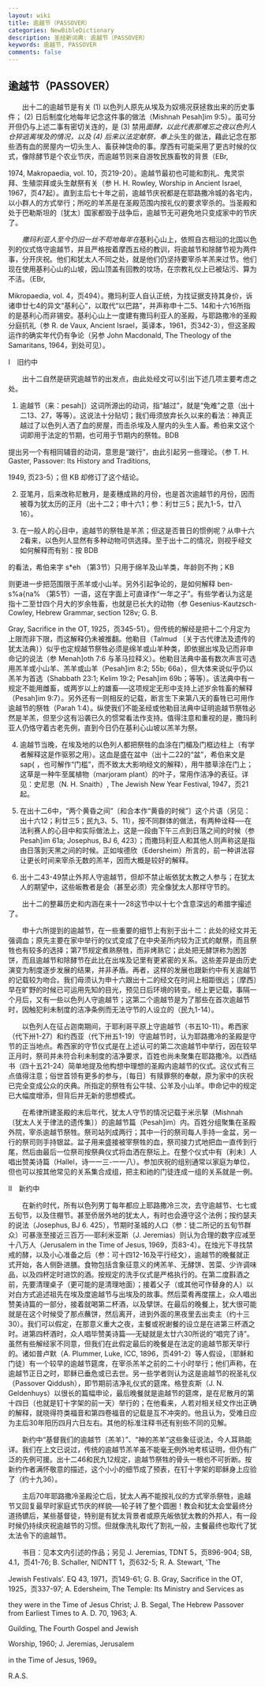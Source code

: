 ```yaml
---
layout: wiki
title: 逾越节（PASSOVER）
categories: NewBibleDictionary
description: 圣经新词典: 逾越节（PASSOVER）
keywords: 逾越节, PASSOVER
comments: false
---
```


## 逾越节（PASSOVER）

　　出十二的逾越节是有关 (1) 以色列人原先从埃及为奴境况获拯救出来的历史事件； (2) 日后制度化地每年记念这件事的做法（Mishnah Pesah]im 9:5）。虽可分开但仍与上述二事有密切关连的，是 (3) 禁用*面酵，以此代表那难忘之夜以色列人仓猝逃离埃及的情况，以及 (4) 后来以法定献祭，奉上*头生的做法，藉此记念在那些洒有血的房屋内一切头生人、畜获神饶命的事。摩西有可能采用了更古时候的仪式，像除酵节是个农业节庆，而逾越节则来自游牧民族畜牧的背景（EBr,

1974, Makropaedia, vol. 10，页219-20）。逾越节最初也可能和割礼、鬼灵崇拜、生殖崇拜或头生献祭有关（参 H. H. Rowley, Worship in Ancient Israel, 1967，页47起）。直到主后七十年之前，逾越节庆祝都是在耶路撒冷城的各宅内，以小群人的方式举行；所吃的羊羔是在圣殿范围内按礼仪的要求宰杀的。当圣殿和处于巴勒斯坦的〔犹太〕国家都毁于战争后，逾越节无可避免地只变成家中的节庆了。

　　*撒玛利亚人至今仍旧一丝不苟地每年在*基利心山上，依照自古相沿的北国以色列的仪式恪守逾越节，并且严格按着摩西五经的教训，将逾越节和除酵节视为两件事，分开庆祝。他们和犹太人不同之处，就是他们仍坚持要宰杀羊羔来过节。他们现在使用基利心山的山坡，因山顶盖有回教的坟场，在宗教礼仪上已被玷污、算为不洁。（EBr,

Mikropaedia, vol. 4，页494）。撒玛利亚人自认正统，为找证据支持其身价，诉诸申廿七4的异文“基利心”，以取代“以巴路”，并声称申十二5、14和十六16所指的是基利心而非锡安。基利心山上一度建有撒玛利亚人的圣殿，与耶路撒冷的圣殿分庭抗礼（参 R. de Vaux, Ancient Israel，英译本，1961，页342-3），但这圣殿运作的确实年代仍有争论（另参 John Macdonald, The Theology of the Samaritans, 1964，到处可见）。

Ⅰ　旧约中

　　出十二自然是研究逾越节的出发点，由此处经文可以引出下述几项主要考虑之处。

1. 逾越节（来：pesah]）这词所源出的动词，指“越过”，就是“免难”之意（出十二13、27，等等）。这说法十分贴切；我们毋须放弃长久以来的看法：神真正越过了以色列人洒了血的房屋，而击杀埃及人屋内的头生人畜。希伯来文这个词即用于法定的节期，也可用于节期内的祭牲。BDB

提出另一个有相同辅音的动词，意思是“跛行”，由此引起另一些理论。（参 T. H. Gaster, Passover: Its History and Traditions,

1949, 页23-5）；但 KB 却修订了这个结论。

2. 亚笔月，后来改称尼散月，是麦穗成熟的月份，也是首次逾越节的月份，因而被尊为犹太历的正月（出十二2；申十六1；参：利廿三5；民九1-5，廿八16）。

3. 在一般人的心目中，逾越节的祭牲是羊羔；但这是否普日的惯例呢？从申十六2看来，以色列人显然有多种动物可供选择。至于出十二的情况，则视乎经文如何解释而有别：按 BDB

的看法，希伯来字 s*eh （第3节）只用于绵羊及山羊类，年龄则不拘；KB

则更进一步把范围限于羔羊或小山羊。另外引起争论的，是如何解释 ben-s%a{na% （第5节）一语，这在字面上可直译作“一年之子”。有些学者认为这是指十二至廿四个月大的岁余牲畜，也就是已长大的动物（参 Gesenius-Kautzsch-Cowley, Hebrew Grammar, section 128v; G. B.

Gray, Sacrifice in the OT, 1925，页345-51）。但传统的解经是把十二个月定为上限而非下限，而这解释仍未被推翻。他勒目（Talmud 〔关于古代律法及遗传的犹太法典〕）似乎也定规越节祭牲必须是绵羊或山羊种类，即依据出埃及记而非申命记的说法（参 Menah]oth 7:6 与革马拉释义）。他勒目法典中虽有数次声言可选用羔羊或小山羊、羔羊或山羊（Pesah]im 8:2; 55b; 66a），但大体来说似乎仍以羔羊为首选（Shabbath 23:1; Kelim 19:2; Pesah]im 69b；等等）。该法典中有一规定不能用雌畜，或两岁以上的雄畜──这项规定无形中支持上述岁余牲畜的解释（Pesah]im 9:7）。另外还有一则相反的记载，断言生下来第八天的畜牲已可用作逾越节的祭牲（Parah 1:4）。纵使我们不能圣经或他勒目法典中证明逾越节祭牲必然是羊羔，但至少这有沿袭已久的惯常看法作支持。值得注意和重视的是，撒玛利亚人仍恪守着古老先例，直到今日仍在基利心山坡以羔羊为祭。

4. 逾越节当晚，在埃及地的以色列人都把祭牲的血涂在门楣及门框边柱上（有学者解释这是作驱邪之用）。这血是盛在盆中（出十二22的“盆”，希伯来文是 sap{ ，也可解作“门槛”，而不致太大影响经文的解释），用牛膝草涂在门上；这草是一种牛至属植物（marjoram plant）的叶子，常用作洁净的表征。详见：史尼思（N. H. Snaith）, The Jewish New Year Festival, 1947，页21起。

5. 在出十二6中，“两个黄昏之间”〔和合本作“黄昏的时候”〕这个片语（另见：出十六12；利廿三5；民九3、5、11），按不同群体的做法，有两种诠释──在法利赛人的心目中和实际做法上，这是一段由下午三点到日落之间的时候（参 Pesah]im 61a; Josephus, BJ 6, 423）；而撒玛利亚人和其他人则声称这是指由日落到天黑之间的时候。正如埃德欣（Edersheim）所言的，前一种讲法容让更长时间来宰杀无数的羔羊，因而大概是较好的解释。

6. 出十二43-49禁止外邦人守逾越节，但却不禁止皈依犹太教之人参与；在犹太人的期望中，这些皈教者是会（甚至必须）完全像犹太人那样守节的。

　　出十二的整幕历史和内涵在来十一28这节中以十七个含意深远的希腊字撮述了。

　　申十六所提到的逾越节，在一些重要的细节上有别于出十二：此处的经文并无强调血；原先主要在家中举行的仪式变成了在中央圣所内较为正式的献祭，而且祭牲也有较多的选择；第7节规定煮熟祭牲，而非烤熟它；此处把无酵饼称为困苦饼，而且逾越节和除酵节在此比在出埃及记里有更紧密的关系。这些差异是由历史演变为制度逐步发展的结果，并非矛盾。再者，这样的发展也跟新约中有关逾越节的记载较为吻合。我们毋须认为申十六跟出十二的经文在时间上相距很远；〔摩西〕早在旷野的时候已可运用先知的目光，预见日后环境的转变。经上更记载，事隔一个月后，又有一些以色列人守逾越节；这第二个逾越节是为了那些在首次逾越节时，因触犯利未制度的洁净条例而无法守节的人设立的（民九1-14）。

　　以色列人在征占迦南期间，于耶利哥平原上守逾越节（书五10-11）。希西家（代下卅1-27）和约西亚（代下卅五1-19）守逾越节时，认为耶路撒冷的圣殿是守节的正当地点。希西家的守节仪式是在上述认可的第二次逾越节中举行，因在较早正月时，祭司并未符合利未制度的洁净要求，百姓也尚未聚集在耶路撒冷。以西结书（四十五21-24）简单地提及他构想中理想的圣殿内逾越节的仪式。这仪式有三点值得注意；俗世首领有更多的参与，〔每日〕有赎罪祭的奉献，原为家中的庆祝已完全变成公众的庆典。所指定的祭牲有公牛犊、公羊及小山羊。申命记中的规定已大幅度增添，但背后并无新的思想模式。

　　在希律所建圣殿的末后年代，犹太人守节的情况记载于米示拏（Mishnah 〔犹太人关于律法的遗传集〕）的逾越节篇（Pesah]im）内。百姓分组聚集在圣殿外院，宰杀逾越节祭牲。祭司站列成两行；其中一行的祭司每人手持一金盆，另一行的祭司则手持银盆。盆子用来盛接被宰祭牲的血，祭司接力式地把血一直传到行尾，然后由最后一位祭司按祭典仪式将血洒在祭坛上。在整个仪式中有〔利未〕人唱出赞美诗篇（Hallel，诗一一三-一一八）。参加庆祝的组别通常以家庭为单位，但也可以按其他常见的关系集合成组，把主和祂的门徒连成一组的关系就是一例。

Ⅱ　新约中

　　在新约时代，所有以色列男丁每年都应上耶路撒冷三次，去守逾越节、七七或五旬节，以及住棚节。甚至侨居外地的犹太人，有时也会遵守这个法例；按约瑟夫的说法（Josephus, BJ 6. 425），节期时圣城的人口（参：徒二所记的五旬节群众）可暴涨至接近三百万──耶利米亚斯（J. Jeremias）则认为合理的数字应减至十八万人（Jerusalem in the Time of Jesus, 1969，页83-4）。在烛光下寻找禁戒的酵，以及小心准备之后（参：可十四12-16及平行经文），逾越节的晚餐就正式开始，各人侧卧进膳。食物包括含象征意义的烤羔羊、无酵饼、苦菜、少许调味品，以及四杯定时进饮的酒。按规定的洗手仪式是严格执行的。在第二度斟酒之前，先要清理桌子（更可能的是清理地面）；接着父子（或其他可作替身的人）以对白方式追述祖先在埃及度逾越节与出埃及的故事。然后菜肴再度摆上，众人唱出赞美诗篇的一部分，接着就喝第二杯酒，以及擘饼。在最后的晚餐上，犹大很可能就是在这个时候受了那点蘸饼，然后离开，进到外面的黑夜里去出卖主（约十三30）。我们可以假定，在那意义重大之夜，主餐或祝谢餐的设立是在进第三杯酒之时。进第四杯酒时，众人唱毕赞美诗篇──无疑就是太廿六30所说的“唱完了诗”。虽然有些解经家不同意，但我们在此假定最后的晚餐是在法定的逾越节那天举行的。诸如普卢默（A. Plummer, Luke, ICC, 1896，页491-2）等人假设，〔耶稣和门徒〕有一个较早的逾越节筵席，在宰杀羔羊之前的二十小时举行；他们声称，在逾越节正日之时，耶稣已垂危或已去世。另一些学者则认为这是逾越节的祝圣礼仪（Passover Qiddush），即节期前洁净礼仪式的筵席。格登亥斯（J. N. Geldenhuys）以很长的篇幅申论，最后晚餐就是逾越节的筵席，是在尼散月的第十四日（也就是钉十字架的前一天）举行的；在他看来，人若对相关经文作出正确的解释，就晓得符类福音和第四卷福音的记载是互不冲突的。他且认为，受难日应为主后30年阳历四月六日左右。其他的标准注释书还有别些不同的见解。

　　新约中“基督我们的逾越节〔羔羊〕”、“神的羔羊”这些象征说法，今人耳熟能详。我们在上文已说过，传统的逾越节羔羊虽不能毫无例外地考核证明，但仍有广泛的先例可援。出十二46和民九12规定，逾越节祭牲的骨头一根也不可折断。按新约作者满怀敬意的描述，这个小小的细节成了预表，在钉十字架的耶稣身上应验了（约十九36）。

　　主后70年耶路撒冷圣殿沦亡后，犹太人再不能按礼仪的方式宰杀祭牲，逾越节又回复最早时家庭式节庆的样貌──轮子转了整个圆圈！教会和犹太会堂最终分道扬镳后，某些基督徒，特别是有犹太背景者或原先皈依犹太教的外邦人，有一段时候仍持续庆祝逾越节的习惯。但就像洗礼取代了割礼一般，主餐最终也取代了犹太法令下的逾越节。

　　书目：见本文内引述的作品；另见 J. Jeremias, TDNT 5，页896-904; SB, 4.1，页41-76; B. Schaller, NIDNTT 1，页632-5; R. A. Stewart, 'The

Jewish Festivals'. EQ 43, 1971，页149-61; G. B. Gray, Sacrifice in the OT, 1925，页337-97; A. Edersheim, The Temple: Its Ministry and Services as

they were in the Time of Jesus Christ; J. B. Segal, The Hebrew Passover from Earliest Times to A. D. 70, 1963; A.

Guilding, The Fourth Gospel and Jewish

Worship, 1960; J. Jeremias, Jerusalem

in the Time of Jesus, 1969。

R.A.S.








